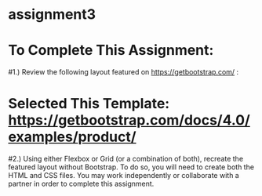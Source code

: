 # assignment3
 
# To Complete This Assignment: 

#1.) Review the following layout featured on https://getbootstrap.com/ : 
# Selected This Template: https://getbootstrap.com/docs/4.0/examples/product/
#2.) Using either Flexbox or Grid (or a combination of both), recreate the featured layout without Bootstrap. To do so, you will need to create both the HTML and CSS files. You may work independently or collaborate with a partner in order to complete this assignment.

